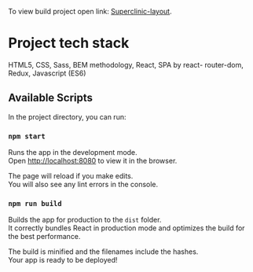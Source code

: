 To view build project open link: [Superclinic-layout](https://inspiring-easley-be16f5.netlify.app).

# Project tech stack

HTML5, CSS, Sass, BEM methodology, React, SPA by react-
router-dom, Redux, Javascript (ES6)

## Available Scripts

In the project directory, you can run:

### `npm start`

Runs the app in the development mode.<br />
Open [http://localhost:8080](http://localhost:8080) to view it in the browser.

The page will reload if you make edits.<br />
You will also see any lint errors in the console.

### `npm run build`

Builds the app for production to the `dist` folder.<br />
It correctly bundles React in production mode and optimizes the build for the best performance.

The build is minified and the filenames include the hashes.<br />
Your app is ready to be deployed!

